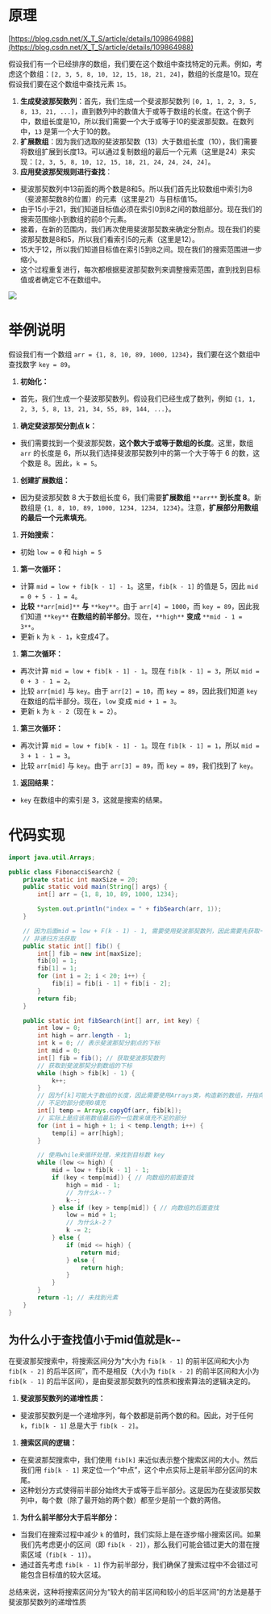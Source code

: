 # 原理

[https://blog.csdn.net/X_T_S/article/details/109864988](https://blog.csdn.net/X_T_S/article/details/109864988)

假设我们有一个已经排序的数组，我们要在这个数组中查找特定的元素。例如，考虑这个数组：`[2, 3, 5, 8, 10, 12, 15, 18, 21, 24]`，数组的长度是10。现在假设我们要在这个数组中查找元素 `15`。

1. **生成斐波那契数列**：首先，我们生成一个斐波那契数列 `[0, 1, 1, 2, 3, 5, 8, 13, 21, ...]`，直到数列中的数值大于或等于数组的长度。在这个例子中，数组长度是10，所以我们需要一个大于或等于10的斐波那契数。在数列中，`13` 是第一个大于10的数。
2. **扩展数组**：因为我们选取的斐波那契数（13）大于数组长度（10），我们需要将数组扩展到长度13。可以通过复制数组的最后一个元素（这里是24）来实现：`[2, 3, 5, 8, 10, 12, 15, 18, 21, 24, 24, 24, 24]`。
3. **应用斐波那契规则进行查找**：

- 斐波那契数列中13前面的两个数是8和5。所以我们首先比较数组中索引为8（斐波那契数8的位置）的元素（这里是21）与目标值15。
- 由于15小于21，我们知道目标值必须在索引0到8之间的数组部分。现在我们的搜索范围缩小到数组的前8个元素。
- 接着，在新的范围内，我们再次使用斐波那契数来确定分割点。现在我们的斐波那契数是8和5，所以我们看索引5的元素（这里是12）。
- 15大于12，所以我们知道目标值在索引5到8之间。现在我们的搜索范围进一步缩小。
- 这个过程重复进行，每次都根据斐波那契数列来调整搜索范围，直到找到目标值或者确定它不在数组中。

[![](https://cdn.nlark.com/yuque/0/2024/png/38953059/1704069952561-a1e15037-ee21-4fba-a8f1-e4b27d83ee4a.png)](https://cdn.nlark.com/yuque/0/2024/png/38953059/1704069952561-a1e15037-ee21-4fba-a8f1-e4b27d83ee4a.png)

# 举例说明

假设我们有一个数组 `arr = {1, 8, 10, 89, 1000, 1234}`，我们要在这个数组中查找数字 `key = 89`。

1. **初始化：**

- 首先，我们生成一个斐波那契数列。假设我们已经生成了数列，例如 `{1, 1, 2, 3, 5, 8, 13, 21, 34, 55, 89, 144, ...}`。

1. **确定斐波那契分割点 k：**

- 我们需要找到一个斐波那契数，**这个数大于或等于数组的长度**。这里，数组 `arr` 的长度是 6，所以我们选择斐波那契数列中的第一个大于等于 6 的数，这个数是 8。因此，`k = 5`。

1. **创建扩展数组：**

- 因为斐波那契数 8 大于数组长度 6，我们需要**扩展数组** `**arr**` **到长度 8**。新数组是 `{1, 8, 10, 89, 1000, 1234, 1234, 1234}`。注意，**扩展部分用数组的最后一个元素填充**。

1. **开始搜索：**

- 初始 `low = 0` 和 `high = 5`

1. **第一次循环：**

- 计算 `mid = low + fib[k - 1] - 1`。这里，`fib[k - 1]` 的值是 5，因此 `mid = 0 + 5 - 1 = 4`。
- **比较** `**arr[mid]**` **与** `**key**`。由于 `arr[4] = 1000`，而 `key = 89`，因此我们知道 `**key**` **在数组的前半部分**。现在，`**high**` **变成** `**mid - 1 = 3**`。
- 更新 `k` 为 `k - 1`，k变成4了。

1. **第二次循环：**

- 再次计算 `mid = low + fib[k - 1] - 1`。现在 `fib[k - 1] = 3`，所以 `mid = 0 + 3 - 1 = 2`。
- 比较 `arr[mid]` 与 `key`。由于 `arr[2] = 10`，而 `key = 89`，因此我们知道 `key` 在数组的后半部分。现在，`low` 变成 `mid + 1 = 3`。
- 更新 `k` 为 `k - 2`（现在 `k = 2`）。

1. **第三次循环：**

- 再次计算 `mid = low + fib[k - 1] - 1`。现在 `fib[k - 1] = 1`，所以 `mid = 3 + 1 - 1 = 3`。
- 比较 `arr[mid]` 与 `key`。由于 `arr[3] = 89`，而 `key = 89`，我们找到了 `key`。

1. **返回结果：**

- `key` 在数组中的索引是 3，这就是搜索的结果。

# 代码实现

```Java
import java.util.Arrays;

public class FibonacciSearch2 {
    private static int maxSize = 20;
    public static void main(String[] args) {
        int[] arr = {1, 8, 10, 89, 1000, 1234};

        System.out.println("index = " + fibSearch(arr, 1));
    }

    // 因为后面mid = low + F(k - 1) - 1, 需要使用斐波那契数列，因此需要先获取一个斐波那契数列
    // 非递归方法获取
    public static int[] fib() {
        int[] fib = new int[maxSize];
        fib[0] = 1;
        fib[1] = 1;
        for (int i = 2; i < 20; i++) {
            fib[i] = fib[i - 1] + fib[i - 2];
        }
        return fib;
    }

    public static int fibSearch(int[] arr, int key) {
        int low = 0;
        int high = arr.length - 1;
        int k = 0; // 表示斐波那契分割点的下标
        int mid = 0;
        int[] fib = fib(); // 获取斐波那契数列
        // 获取到斐波那契分割数组的下标
        while (high > fib[k] - 1) {
            k++;
        }
        // 因为f[k]可能大于数组的长度，因此需要使用Arrays类，构造新的数组，并指向a[]
        // 不足的部分使用0填充
        int[] temp = Arrays.copyOf(arr, fib[k]);
        // 实际上是应该用数组最后的一位数来填充不足的部分
        for (int i = high + 1; i < temp.length; i++) {
            temp[i] = arr[high];
        }

        // 使用while来循环处理，来找到目标数 key
        while (low <= high) {
            mid = low + fib[k - 1] - 1;
            if (key < temp[mid]) { // 向数组的前面查找
                high = mid - 1;
                // 为什么k--？
                k--;
            } else if (key > temp[mid]) { // 向数组的后面查找
                low = mid + 1;
                // 为什么k-2？
                k -= 2;
            } else {
                if (mid <= high) {
                    return mid;
                } else {
                    return high;
                }
            }
        }
        return -1; // 未找到元素
    }
}
```

## 为什么小于查找值小于mid值就是k--

在斐波那契搜索中，将搜索区间分为“大小为 `fib[k - 1]` 的前半区间和大小为 `fib[k - 2]` 的后半区间”，而不是相反（大小为 `fib[k - 2]` 的前半区间和大小为 `fib[k - 1]` 的后半区间），是由斐波那契数列的性质和搜索算法的逻辑决定的。

1. **斐波那契数列的递增性质：**

- 斐波那契数列是一个递增序列，每个数都是前两个数的和。因此，对于任何 `k`，`fib[k - 1]` 总是大于 `fib[k - 2]`。

1. **搜索区间的逻辑：**

- 在斐波那契搜索中，我们使用 `fib[k]` 来近似表示整个搜索区间的大小。然后我们用 `fib[k - 1]` 来定位一个“中点”，这个中点实际上是前半部分区间的末尾。
- 这种划分方式使得前半部分始终大于或等于后半部分。这是因为在斐波那契数列中，每个数（除了最开始的两个数）都至少是前一个数的两倍。

1. **为什么前半部分大于后半部分：**

- 当我们在搜索过程中减少 `k` 的值时，我们实际上是在逐步缩小搜索区间。如果我们先考虑更小的区间（即 `fib[k - 2]`），那么我们可能会错过更大的潜在搜索区域（`fib[k - 1]`）。
- 通过首先考虑 `fib[k - 1]` 作为前半部分，我们确保了搜索过程中不会错过可能包含目标值的较大区域。

总结来说，这种将搜索区间分为“较大的前半区间和较小的后半区间”的方法是基于斐波那契数列的递增性质
